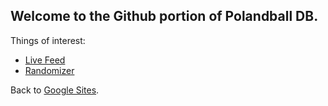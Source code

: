 ## Welcome to the Github portion of Polandball DB.

Things of interest:

* [Live Feed](polandballdb.github.io/live)  
* [Randomizer](polandballdb.github.io/live)

Back to [Google Sites](https://sites.google.com/view/polandballdb/).
